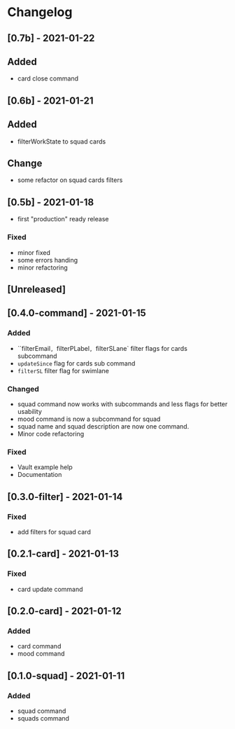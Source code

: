 # Changelog

## [0.7b] - 2021-01-22

## Added
- card close command


## [0.6b] - 2021-01-21

## Added
- filterWorkState to squad cards

## Change
- some refactor on squad cards filters


## [0.5b] - 2021-01-18

- first "production" ready release

### Fixed
- minor fixed
- some errors handing
- minor refactoring

## [Unreleased]

## [0.4.0-command] - 2021-01-15
### Added
- ``filterEmail`, `filterPLabel`, `filterSLane` filter flags for cards subcommand
- `updateSince` flag for cards sub command
- `filterSL` filter flag for swimlane

### Changed
- squad command now works with subcommands and less flags for better usability
- mood command is now a subcommand for squad
- squad name and squad description are now one command.
- Minor code refactoring

### Fixed
- Vault example help
- Documentation

## [0.3.0-filter] - 2021-01-14
### Fixed
- add filters for squad card

## [0.2.1-card] - 2021-01-13
### Fixed
- card update command

## [0.2.0-card] - 2021-01-12
### Added
- card command
- mood command

## [0.1.0-squad] - 2021-01-11
### Added
- squad command
- squads command

